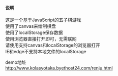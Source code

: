 #### 说明    
这是一个基于JavaScript的五子棋游戏    
使用了canvas来绘制棋盘    
使用了localStorage保存数据    
使用浏览器直接打开即可，无需联网    
请使用支持canvas和localStorage的浏览器打开    
IE和edge不支持本地文件的localStorage    
    
demo地址    
http://www.kolasyotaka.byethost24.com/renju.html

